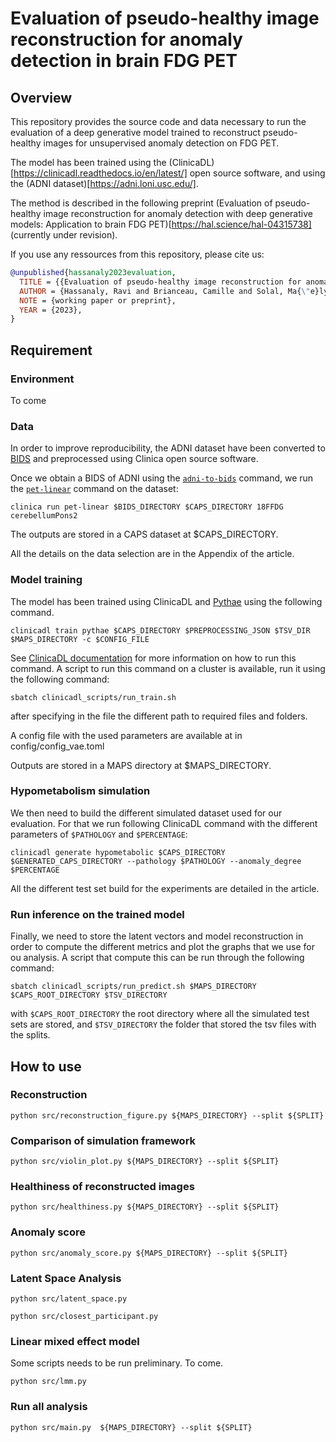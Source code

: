 # Evaluation of pseudo-healthy image reconstruction for anomaly detection in brain FDG PET

## Overview

This repository provides the source code and data necessary to run the evaluation of a deep generative model trained to reconstruct pseudo-healthy images for unsupervised anomaly detection on FDG PET.

The model has been trained using the (ClinicaDL)[https://clinicadl.readthedocs.io/en/latest/] open source software, and using the (ADNI dataset)[https://adni.loni.usc.edu/].

The method is described in the following preprint (Evaluation of pseudo-healthy image reconstruction for anomaly detection with deep generative models: Application to brain FDG PET)[https://hal.science/hal-04315738] (currently under revision).

If you use any ressources from this repository, please cite us:
```bibtex
@unpublished{hassanaly2023evaluation,
  TITLE = {{Evaluation of pseudo-healthy image reconstruction for anomaly detection with deep generative models: Application to brain FDG PET}},
  AUTHOR = {Hassanaly, Ravi and Brianceau, Camille and Solal, Ma{\"e}lys and Colliot, Olivier and Burgos, Ninon},
  NOTE = {working paper or preprint},
  YEAR = {2023},
}
```

## Requirement

### Environment

To come

### Data

In order to improve reproducibility, the ADNI dataset have been converted to [BIDS]() and preprocessed using Clinica open source software.

Once we obtain a BIDS of ADNI using the [`adni-to-bids`](https://aramislab.paris.inria.fr/clinica/docs/public/latest/Converters/ADNI2BIDS/) command, we run the [`pet-linear`](https://aramislab.paris.inria.fr/clinica/docs/public/latest/Pipelines/PET_Linear/) command on the dataset:
```
clinica run pet-linear $BIDS_DIRECTORY $CAPS_DIRECTORY 18FFDG cerebellumPons2
```
The outputs are stored in a CAPS dataset at $CAPS_DIRECTORY.

All the details on the data selection are in the Appendix of the article.

### Model training

The model has been trained using ClinicaDL and [Pythae](https://pythae.readthedocs.io/en/latest/) using the following command. 

```
clinicadl train pythae $CAPS_DIRECTORY $PREPROCESSING_JSON $TSV_DIR $MAPS_DIRECTORY -c $CONFIG_FILE
```
See [ClinicaDL documentation](https://clinicadl.readthedocs.io/en/latest/) for more information on how to run this command. A script to run this command on a cluster is available, run it using the following command:
```
sbatch clinicadl_scripts/run_train.sh
```
after specifying in the file the different path to required files and folders.

A config file with the used parameters are available at in config/config_vae.toml

Outputs are stored in a MAPS directory at $MAPS_DIRECTORY.

### Hypometabolism simulation

We then need to build the different simulated dataset used for our evaluation.
For that we run following ClinicaDL command with the different parameters of `$PATHOLOGY` and `$PERCENTAGE`:
```
clinicadl generate hypometabolic $CAPS_DIRECTORY $GENERATED_CAPS_DIRECTORY --pathology $PATHOLOGY --anomaly_degree $PERCENTAGE
```

All the different test set build for the experiments are detailed in the article.

### Run inference on the trained model

Finally, we need to store the latent vectors and model reconstruction in order to compute the different metrics and plot the graphs that we use for ou analysis. A script that compute this can be run through the following command:
```
sbatch clinicadl_scripts/run_predict.sh $MAPS_DIRECTORY $CAPS_ROOT_DIRECTORY $TSV_DIRECTORY
```
with `$CAPS_ROOT_DIRECTORY` the root directory where all the simulated test sets are stored, and `$TSV_DIRECTORY` the folder that stored the tsv files with the splits.

## How to use

### Reconstruction

```
python src/reconstruction_figure.py ${MAPS_DIRECTORY} --split ${SPLIT}
```

### Comparison of simulation framework

```
python src/violin_plot.py ${MAPS_DIRECTORY} --split ${SPLIT}
```

### Healthiness of reconstructed images

```
python src/healthiness.py ${MAPS_DIRECTORY} --split ${SPLIT}
```

### Anomaly score

```
python src/anomaly_score.py ${MAPS_DIRECTORY} --split ${SPLIT}
```

### Latent Space Analysis

```
python src/latent_space.py
```

```
python src/closest_participant.py
```

### Linear mixed effect model
Some scripts needs to be run preliminary. To come.
```
python src/lmm.py
```

### Run all analysis

```
python src/main.py  ${MAPS_DIRECTORY} --split ${SPLIT}
```
